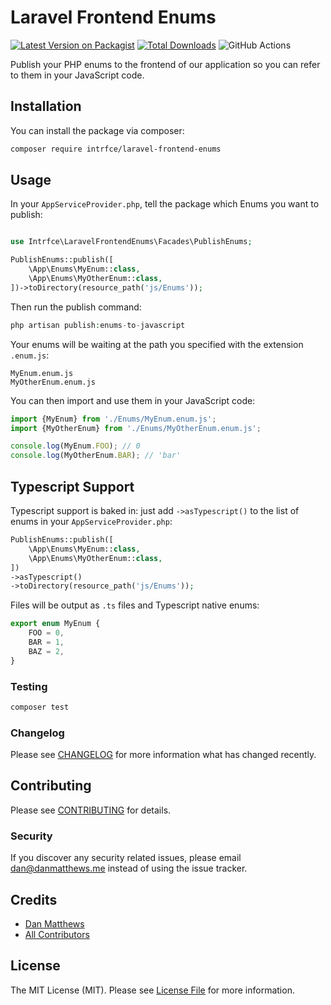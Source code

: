 # Laravel Frontend Enums

[![Latest Version on Packagist](https://img.shields.io/packagist/v/intrfce/laravel-frontend-enums.svg?style=flat-square)](https://packagist.org/packages/intrfce/laravel-frontend-enums)
[![Total Downloads](https://img.shields.io/packagist/dt/intrfce/laravel-frontend-enums.svg?style=flat-square)](https://packagist.org/packages/intrfce/laravel-frontend-enums)
![GitHub Actions](https://github.com/intrfce/laravel-frontend-enums/actions/workflows/main.yml/badge.svg)

Publish your PHP enums to the frontend of our application so you can refer to them in your JavaScript code.

## Installation

You can install the package via composer:

```bash
composer require intrfce/laravel-frontend-enums
```

## Usage

In your `AppServiceProvider.php`, tell the package which Enums you want to publish:

```php

use Intrfce\LaravelFrontendEnums\Facades\PublishEnums;

PublishEnums::publish([
    \App\Enums\MyEnum::class,
    \App\Enums\MyOtherEnum::class,
])->toDirectory(resource_path('js/Enums'));
```
Then run the publish command:

```php
php artisan publish:enums-to-javascript
```

Your enums will be waiting at the path you specified with the extension `.enum.js`:

```
MyEnum.enum.js
MyOtherEnum.enum.js
```

You can then import and use them in your JavaScript code:

```js  
import {MyEnum} from './Enums/MyEnum.enum.js';
import {MyOtherEnum} from './Enums/MyOtherEnum.enum.js';

console.log(MyEnum.FOO); // 0
console.log(MyOtherEnum.BAR); // 'bar'
```

## Typescript Support

Typescript support is baked in: just add `->asTypescript()` to the list of enums in your `AppServiceProvider.php`:

```php
PublishEnums::publish([
    \App\Enums\MyEnum::class,
    \App\Enums\MyOtherEnum::class,
])
->asTypescript()
->toDirectory(resource_path('js/Enums'));
```

Files will be output as `.ts` files and Typescript native enums:

```ts
export enum MyEnum {
    FOO = 0,
    BAR = 1,
    BAZ = 2,
}
```

### Testing

```bash
composer test
```

### Changelog

Please see [CHANGELOG](CHANGELOG.md) for more information what has changed recently.

## Contributing

Please see [CONTRIBUTING](CONTRIBUTING.md) for details.

### Security

If you discover any security related issues, please email dan@danmatthews.me instead of using the issue tracker.

## Credits

-   [Dan Matthews](https://github.com/intrfce)
-   [All Contributors](../../contributors)

## License

The MIT License (MIT). Please see [License File](LICENSE.md) for more information.